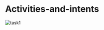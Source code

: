 # Activities-and-intents
![task1](https://user-images.githubusercontent.com/47654208/111629375-55348f80-8819-11eb-9275-a05a07067473.gif)
